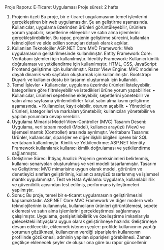 Proje Raporu: E-Ticaret Uygulaması
Proje süresi: 2 hafta
1. Projenin özeti
Bu proje, bir e-ticaret uygulamasının temel işlevlerini gerçekleştiren bir web uygulamasıdır. Şu an 
geliştirme aşamasında. Kullanıcılar, uygulama üzerinden ürünleri görüntüleyebilir, ürünlere yorum 
yapabilir, sepetlerine ekleyebilir ve satın alma işlemlerini gerçekleştirebilirler. Bu rapor, projenin 
geliştirme sürecini, kullanılan teknolojileri ve elde edilen sonuçları detaylı olarak açıklar.
2. Kullanılan Teknolojiler
ASP.NET Core MVC Framework: Web uygulamasının geliştirilmesinde kullanılmıştır.
Entity Framework Core: Veritabanı işlemleri için kullanılmıştır.
Identity Framework: Kullanıcı kimlik doğrulaması ve yetkilendirme için kullanılmıştır.
HTML, CSS, JavaScript: Frontend geliştirme için kullanılmıştır.
Razor View Engine: MVC modeline dayalı dinamik web sayfaları oluşturmak için kullanılmıştır.
Bootstrap: Duyarlı ve kullanıcı dostu bir tasarım oluşturmak için kullanıldı.
3. Temel İşlevler
• Kullanıcılar, uygulama üzerinde ürünleri listeleyebilir, kategorilere göre filtreleyebilir ve 
istedikleri ürüne yorum yapabilirler.
• Kullanıcılar, ürünleri sepetlerine ekleyebilir, sepetlerini yönetebilir ve satın alma sayfasına 
yönlendirilirler fakat satın alma kısmı geliştirme aşamasında.
• Kullanıcılar, kayıt olabilir, oturum açabilir.
• Yöneticiler, ürünleri, kategorileri ve markaları yönetebilir, kullanıcıları yönetebilir ve yapılan 
yorumlara cevap verebilir.
4. Uygulama Mimarisi
Model-View-Controller (MVC) Tasarım Deseni: Uygulama, veri tabanı modeli (Model), kullanıcı 
arayüzü (View) ve işlemsel mantık (Controller) arasında ayrılmıştır.
Veritabanı Tasarımı: Ürünler, kullanıcılar, siparişler ve diğer ilişkili bilgileri içeren bir SQL veritabanı 
kullanılmıştır.
Kimlik ve Yetkilendirme: ASP.NET Identity Framework kullanılarak kullanıcı kimlik doğrulaması ve 
yetkilendirme sağlanmıştır.
5. Geliştirme Süreci
İhtiyaç Analizi: Projenin gereksinimleri belirlenmiş, kullanıcı senaryoları oluşturulmuş ve veri modeli 
tasarlanmıştır.
Tasarım ve Geliştirme: MVC mimarisine uygun olarak model, görünüm ve denetleyici sınıfları 
geliştirilmiş, kullanıcı arayüzü tasarlanmış ve işlemsel mantık uygulanmıştır.
Test ve Hata Ayıklama: Uygulama, kullanılabilirlik ve güvenilirlik açısından test edilmiş, performans 
iyileştirmeleri yapılmıştır.
6. Sonuç
Bu proje, temel bir e-ticaret uygulamasının geliştirilmesini kapsamaktadır. ASP.NET Core MVC 
Framework ve diğer modern web teknolojilerinin kullanımıyla, kullanıcıların ürünleri görüntülemesi, 
sepete eklemesi ve satın alma işlemlerini gerçekleştirmesi sağlanmaya çalışılmıştır. Uygulama, 
genişletilebilirlik ve özelleştirme imkanlarıyla gelecekteki ihtiyaçlara uygun olarak geliştirilmeye 
hazırdır. Geliştirmeye devam edilecektir, eklenmek istenen şeyler: profilde kullanıcının yaptığı 
yorumun gözükmesi, kullanıcının verdiği siparişlerin kullanıcının profilinde gözükmesi, adminin 
yapılan siparişleri görebilmesi. Zaman geçtikçe eklenecek şeyler de oluşur ona göre bu rapor 
güncellenir
